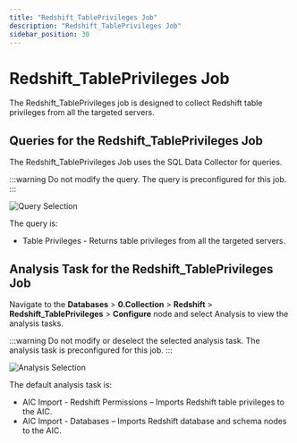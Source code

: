 ```yaml
---
title: "Redshift_TablePrivileges Job"
description: "Redshift_TablePrivileges Job"
sidebar_position: 30
---
```


# Redshift_TablePrivileges Job

The Redshift_TablePrivileges job is designed to collect Redshift table privileges from all the
targeted servers.

## Queries for the Redshift_TablePrivileges Job

The Redshift_TablePrivileges Job uses the SQL Data Collector for queries.

:::warning
Do not modify the query. The query is preconfigured for this job.
:::


![Query Selection](/images/accessanalyzer/12.0/solutions/databases/redshift/collection/tableprivilegesquery.webp)

The query is:

- Table Privileges - Returns table privileges from all the targeted servers.

## Analysis Task for the Redshift_TablePrivileges Job

Navigate to the **Databases** > **0.Collection** > **Redshift** > **Redshift_TablePrivileges** >
**Configure** node and select Analysis to view the analysis tasks.

:::warning
Do not modify or deselect the selected analysis task. The analysis task is
preconfigured for this job.
:::


![Analysis Selection](/images/accessanalyzer/12.0/solutions/databases/redshift/collection/tableprivilegesanalysis.webp)

The default analysis task is:

- AIC Import - Redshift Permissions – Imports Redshift table privileges to the AIC.
- AIC Import - Databases – Imports Redshift database and schema nodes to the AIC.
